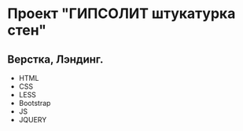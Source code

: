# Проект "ГИПСОЛИТ штукатурка стен"
## Верстка, Лэндинг.

+ HTML
+ CSS
+ LESS
+ Bootstrap
+ JS
+ JQUERY


